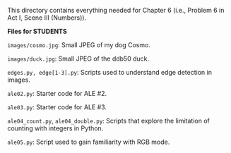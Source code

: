 This directory contains everything needed for Chapter 6
(i.e., Problem 6 in Act I, Scene III (Numbers)).

**Files for STUDENTS**

`images/cosmo.jpg`: Small JPEG of my dog Cosmo.

`images/duck.jpg`: Small JPEG of the ddb50 duck.

`edges.py, edge[1-3].py`: Scripts used to understand edge detection in images.

`ale02.py`: Starter code for ALE \#2.

`ale03.py`: Starter code for ALE \#3.

`ale04_count.py`, `ale04_double.py`: Scripts that explore the limitation of
counting with integers in Python.

`ale05.py`: Script used to gain familiarity with RGB mode.
